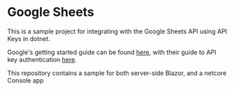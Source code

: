 # Google Sheets

This is a sample project for integrating with the Google Sheets API using API Keys in dotnet.

Google's getting started guide can be found [here](https://developers.google.com/sheets/api/quickstart/dotnet), with their guide to API key authentication [here](https://developers.google.com/api-client-library/dotnet/get_started#simple).

This repository contains a sample for both server-side Blazor, and a netcore Console app
